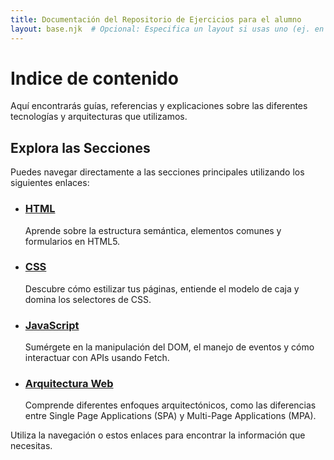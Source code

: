 ```yaml
---
title: Documentación del Repositorio de Ejercicios para el alumno
layout: base.njk  # Opcional: Especifica un layout si usas uno (ej. en _includes/base.njk)
---
```


# Indice de contenido


Aquí encontrarás guías, referencias y explicaciones sobre las diferentes tecnologías y arquitecturas que utilizamos.

## Explora las Secciones

Puedes navegar directamente a las secciones principales utilizando los siguientes enlaces:

*   ### [HTML](html/index.html)
    Aprende sobre la estructura semántica, elementos comunes y formularios en HTML5.

*   ### [CSS](css/index.html)
    Descubre cómo estilizar tus páginas, entiende el modelo de caja y domina los selectores de CSS.

*   ### [JavaScript](./javascript/)
    Sumérgete en la manipulación del DOM, el manejo de eventos y cómo interactuar con APIs usando Fetch.

*   ### [Arquitectura Web](./architecture/)
    Comprende diferentes enfoques arquitectónicos, como las diferencias entre Single Page Applications (SPA) y Multi-Page Applications (MPA).

Utiliza la navegación o estos enlaces para encontrar la información que necesitas.